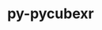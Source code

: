 ---
title: "py-pycubexr"
layout: cache
categories: [package, develop-2025-02-23]
meta: {"compilers": ["gcc@=7.5.0"], "num_specs": 1, "num_specs_by_stack": {"radiuss": 1, "root": 1}, "oss": ["ubuntu18.04"], "platforms": ["linux"], "stacks": ["radiuss", "root"], "targets": ["x86_64_v3"], "versions": ["2.0.0"]}
spec_details: [{"compiler": "gcc@=7.5.0", "hash": "pscn7fndldhsaxvhur3uv4mm5jluwd2d", "os": "ubuntu18.04", "platform": "linux", "size": "-", "stacks": ["radiuss", "root"], "tarball": "https://binaries.spack.io/develop-2025-02-23/build_cache/linux-ubuntu18.04-x86_64_v3/gcc-7.5.0/py-pycubexr-2.0.0/linux-ubuntu18.04-x86_64_v3-gcc-7.5.0-py-pycubexr-2.0.0-pscn7fndldhsaxvhur3uv4mm5jluwd2d.spack", "target": "x86_64_v3", "variants": ["build_system=python_pip"], "versions": ["2.0.0"]}]
---
